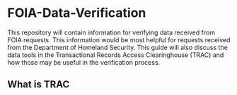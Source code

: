 # FOIA-Data-Verification
This repository will contain information for verifying data received from FOIA requests. This information would be most helpful for requests received from the Department of Homeland Security. This guide will also discuss the data tools in the Transactional Records Access Clearinghouse (TRAC) and how those may be useful in the verification process. 

## What is TRAC

